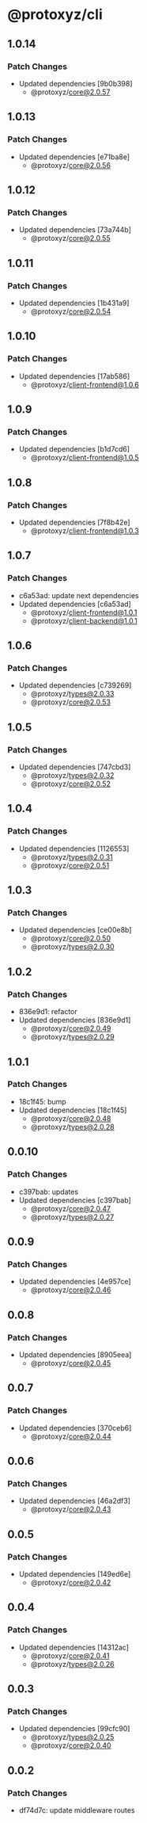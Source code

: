 # @protoxyz/cli

## 1.0.14

### Patch Changes

- Updated dependencies [9b0b398]
  - @protoxyz/core@2.0.57

## 1.0.13

### Patch Changes

- Updated dependencies [e71ba8e]
  - @protoxyz/core@2.0.56

## 1.0.12

### Patch Changes

- Updated dependencies [73a744b]
  - @protoxyz/core@2.0.55

## 1.0.11

### Patch Changes

- Updated dependencies [1b431a9]
  - @protoxyz/core@2.0.54

## 1.0.10

### Patch Changes

- Updated dependencies [17ab586]
  - @protoxyz/client-frontend@1.0.6

## 1.0.9

### Patch Changes

- Updated dependencies [b1d7cd6]
  - @protoxyz/client-frontend@1.0.5

## 1.0.8

### Patch Changes

- Updated dependencies [7f8b42e]
  - @protoxyz/client-frontend@1.0.3

## 1.0.7

### Patch Changes

- c6a53ad: update next dependencies
- Updated dependencies [c6a53ad]
  - @protoxyz/client-frontend@1.0.1
  - @protoxyz/client-backend@1.0.1

## 1.0.6

### Patch Changes

- Updated dependencies [c739269]
  - @protoxyz/types@2.0.33
  - @protoxyz/core@2.0.53

## 1.0.5

### Patch Changes

- Updated dependencies [747cbd3]
  - @protoxyz/types@2.0.32
  - @protoxyz/core@2.0.52

## 1.0.4

### Patch Changes

- Updated dependencies [1126553]
  - @protoxyz/types@2.0.31
  - @protoxyz/core@2.0.51

## 1.0.3

### Patch Changes

- Updated dependencies [ce00e8b]
  - @protoxyz/core@2.0.50
  - @protoxyz/types@2.0.30

## 1.0.2

### Patch Changes

- 836e9d1: refactor
- Updated dependencies [836e9d1]
  - @protoxyz/core@2.0.49
  - @protoxyz/types@2.0.29

## 1.0.1

### Patch Changes

- 18c1f45: bump
- Updated dependencies [18c1f45]
  - @protoxyz/core@2.0.48
  - @protoxyz/types@2.0.28

## 0.0.10

### Patch Changes

- c397bab: updates
- Updated dependencies [c397bab]
  - @protoxyz/core@2.0.47
  - @protoxyz/types@2.0.27

## 0.0.9

### Patch Changes

- Updated dependencies [4e957ce]
  - @protoxyz/core@2.0.46

## 0.0.8

### Patch Changes

- Updated dependencies [8905eea]
  - @protoxyz/core@2.0.45

## 0.0.7

### Patch Changes

- Updated dependencies [370ceb6]
  - @protoxyz/core@2.0.44

## 0.0.6

### Patch Changes

- Updated dependencies [46a2df3]
  - @protoxyz/core@2.0.43

## 0.0.5

### Patch Changes

- Updated dependencies [149ed6e]
  - @protoxyz/core@2.0.42

## 0.0.4

### Patch Changes

- Updated dependencies [14312ac]
  - @protoxyz/core@2.0.41
  - @protoxyz/types@2.0.26

## 0.0.3

### Patch Changes

- Updated dependencies [99cfc90]
  - @protoxyz/types@2.0.25
  - @protoxyz/core@2.0.40

## 0.0.2

### Patch Changes

- df74d7c: update middleware routes
